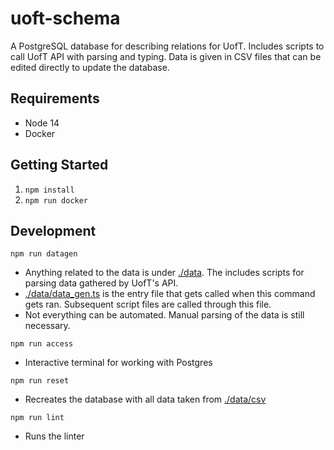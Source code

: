 # uoft-schema

A PostgreSQL database for describing relations for UofT. Includes scripts to call UofT API with parsing and typing. Data is given in CSV files that can be edited directly to update the database.

## Requirements

- Node 14
- Docker

## Getting Started

1. `npm install`
2. `npm run docker`

## Development

`npm run datagen`

- Anything related to the data is under [./data](./data). The includes scripts for parsing data gathered by UofT's API.
- [./data/data_gen.ts](./data/data_gen.ts) is the entry file that gets called when this command gets ran. Subsequent script files are called through this file.
- Not everything can be automated. Manual parsing of the data is still necessary.

`npm run access`

- Interactive terminal for working with Postgres

`npm run reset`

- Recreates the database with all data taken from [./data/csv](./data/csv)

`npm run lint`

- Runs the linter
